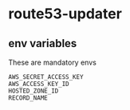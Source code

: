 # route53-updater


## env variables
These are mandatory envs
```
AWS_SECRET_ACCESS_KEY
AWS_ACCESS_KEY_ID
HOSTED_ZONE_ID
RECORD_NAME
```

